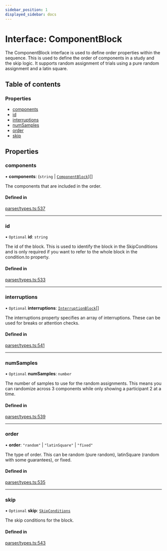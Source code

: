 ```yaml
---
sidebar_position: 1
displayed_sidebar: docs
---
```


# Interface: ComponentBlock

The ComponentBlock interface is used to define order properties within the sequence. This is used to define the order of components in a study and the skip logic. It supports random assignment of trials using a pure random assignment and a latin square.

## Table of contents

### Properties

- [components](ComponentBlock.md#components)
- [id](ComponentBlock.md#id)
- [interruptions](ComponentBlock.md#interruptions)
- [numSamples](ComponentBlock.md#numsamples)
- [order](ComponentBlock.md#order)
- [skip](ComponentBlock.md#skip)

## Properties

### components

• **components**: (`string` \| [`ComponentBlock`](ComponentBlock.md))[]

The components that are included in the order.

#### Defined in

[parser/types.ts:537](https://github.com/revisit-studies/study/blob/bdd28e8/src/parser/types.ts#L537)

___

### id

• `Optional` **id**: `string`

The id of the block. This is used to identify the block in the SkipConditions and is only required if you want to refer to the whole block in the condition.to property.

#### Defined in

[parser/types.ts:533](https://github.com/revisit-studies/study/blob/bdd28e8/src/parser/types.ts#L533)

___

### interruptions

• `Optional` **interruptions**: [`InterruptionBlock`](../modules.md#interruptionblock)[]

The interruptions property specifies an array of interruptions. These can be used for breaks or attention checks.

#### Defined in

[parser/types.ts:541](https://github.com/revisit-studies/study/blob/bdd28e8/src/parser/types.ts#L541)

___

### numSamples

• `Optional` **numSamples**: `number`

The number of samples to use for the random assignments. This means you can randomize across 3 components while only showing a participant 2 at a time.

#### Defined in

[parser/types.ts:539](https://github.com/revisit-studies/study/blob/bdd28e8/src/parser/types.ts#L539)

___

### order

• **order**: ``"random"`` \| ``"latinSquare"`` \| ``"fixed"``

The type of order. This can be random (pure random), latinSquare (random with some guarantees), or fixed.

#### Defined in

[parser/types.ts:535](https://github.com/revisit-studies/study/blob/bdd28e8/src/parser/types.ts#L535)

___

### skip

• `Optional` **skip**: [`SkipConditions`](../modules.md#skipconditions)

The skip conditions for the block.

#### Defined in

[parser/types.ts:543](https://github.com/revisit-studies/study/blob/bdd28e8/src/parser/types.ts#L543)
